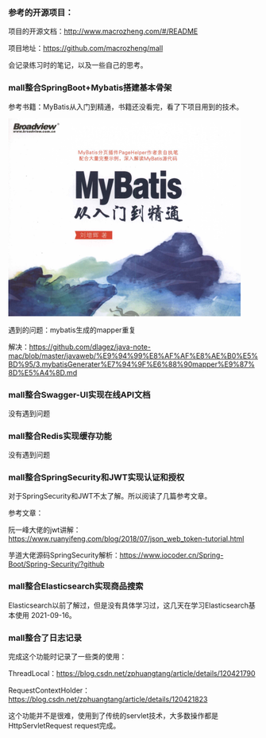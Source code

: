 ### 参考的开源项目：

项目的开源文档：http://www.macrozheng.com/#/README

项目地址：https://github.com/macrozheng/mall

会记录练习时的笔记，以及一些自己的思考。



### mall整合SpringBoot+Mybatis搭建基本骨架

参考书籍：MyBatis从入门到精通，书籍还没看完，看了下项目用到的技术。

<img src="README.assets/image-20210917111916615.png" alt="image-20210917111916615" style="zoom:50%;" />

遇到的问题：mybatis生成的mapper重复

解决：https://github.com/dlagez/java-note-mac/blob/master/javaweb/%E9%94%99%E8%AF%AF%E8%AE%B0%E5%BD%95/3.mybatisGenerater%E7%94%9F%E6%88%90mapper%E9%87%8D%E5%A4%8D.md



### mall整合Swagger-UI实现在线API文档

没有遇到问题



### mall整合Redis实现缓存功能

没有遇到问题



### mall整合SpringSecurity和JWT实现认证和授权

对于SpringSecurity和JWT不太了解。所以阅读了几篇参考文章。

参考文章：

阮一峰大佬的jwt讲解：https://www.ruanyifeng.com/blog/2018/07/json_web_token-tutorial.html

芋道大佬源码SpringSecurity解析：https://www.iocoder.cn/Spring-Boot/Spring-Security/?github



### mall整合Elasticsearch实现商品搜索

Elasticsearch以前了解过，但是没有具体学习过，这几天在学习Elasticsearch基本使用 2021-09-16。

### mall整合了日志记录

完成这个功能时记录了一些类的使用：

ThreadLocal：https://blog.csdn.net/zphuangtang/article/details/120421790

RequestContextHolder：https://blog.csdn.net/zphuangtang/article/details/120421823

这个功能并不是很难，使用到了传统的servlet技术，大多数操作都是HttpServletRequest request完成。